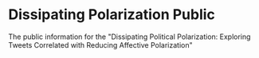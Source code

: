 # Dissipating Polarization Public
The public information for the "Dissipating Political Polarization: Exploring Tweets Correlated with Reducing Affective Polarization"
